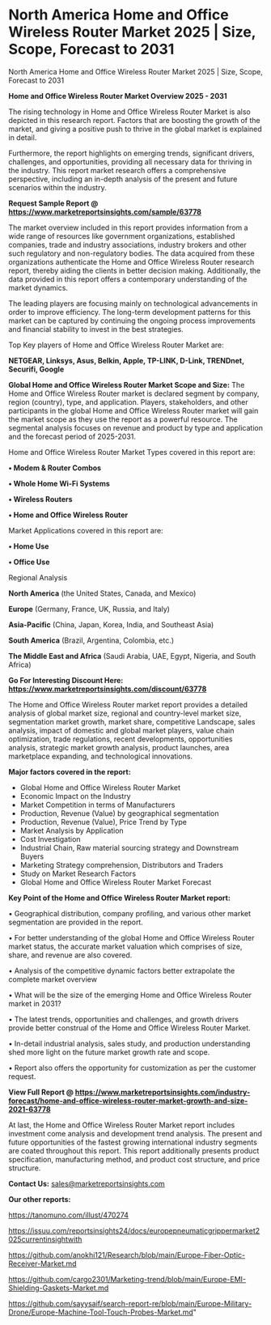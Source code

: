 # North America Home and Office Wireless Router Market 2025 | Size, Scope, Forecast to 2031
 North America Home and Office Wireless Router Market 2025 | Size, Scope, Forecast to 2031

<Strong> Home and Office Wireless Router Market Overview 2025 - 2031</strong>

The rising technology in Home and Office Wireless Router Market is also depicted in this research report. Factors that are boosting the growth of the market, and giving a positive push to thrive in the global market is explained in detail.

Furthermore, the report highlights on emerging trends, significant drivers, challenges, and opportunities, providing all necessary data for thriving in the industry. This report market research offers a comprehensive perspective, including an in-depth analysis of the present and future scenarios within the industry.

<strong>Request Sample Report @ <a href=https://www.marketreportsinsights.com/sample/63778>https://www.marketreportsinsights.com/sample/63778</a></strong>

The market overview included in this report provides information from a wide range of resources like government organizations, established companies, trade and industry associations, industry brokers and other such regulatory and non-regulatory bodies. The data acquired from these organizations authenticate the Home and Office Wireless Router research report, thereby aiding the clients in better decision making. Additionally, the data provided in this report offers a contemporary understanding of the market dynamics.

The leading players are focusing mainly on technological advancements in order to improve efficiency. The long-term development patterns for this market can be captured by continuing the ongoing process improvements and financial stability to invest in the best strategies.

Top Key players of Home and Office Wireless Router Market are:

<strong>NETGEAR, Linksys, Asus, Belkin, Apple, TP-LINK, D-Link, TRENDnet, Securifi, Google</strong>

<strong><b>Global Home and Office Wireless Router Market Scope and Size:</b></strong>
The Home and Office Wireless Router market is declared segment by company, region (country), type, and application. Players, stakeholders, and other participants in the global Home and Office Wireless Router market will gain the market scope as they use the report as a powerful resource. The segmental analysis focuses on revenue and product by type and application and the forecast period of 2025-2031.

Home and Office Wireless Router Market Types covered in this report are:

<strong>• Modem & Router Combos

• Whole Home Wi-Fi Systems

• Wireless Routers

• Home and Office Wireless Router</strong>

Market Applications covered in this report are:

<strong>• Home Use

• Office Use</strong> 

Regional Analysis

<strong>North America</strong> (the United States, Canada, and Mexico)

<strong>Europe</strong> (Germany, France, UK, Russia, and Italy)

<strong>Asia-Pacific</strong> (China, Japan, Korea, India, and Southeast Asia)

<strong>South America</strong> (Brazil, Argentina, Colombia, etc.)

<strong>The Middle East and Africa</strong> (Saudi Arabia, UAE, Egypt, Nigeria, and South Africa)

<strong>Go For Interesting Discount Here: <a href=https://www.marketreportsinsights.com/discount/63778>https://www.marketreportsinsights.com/discount/63778</a></strong>

The Home and Office Wireless Router market report provides a detailed analysis of global market size, regional and country-level market size, segmentation market growth, market share, competitive Landscape, sales analysis, impact of domestic and global market players, value chain optimization, trade regulations, recent developments, opportunities analysis, strategic market growth analysis, product launches, area marketplace expanding, and technological innovations.

<strong><b>Major factors covered in the report:</b></strong>
<ul>
  <li>Global Home and Office Wireless Router Market </li>
  <li>Economic Impact on the Industry</li>
  <li>Market Competition in terms of Manufacturers</li>
  <li>Production, Revenue (Value) by geographical segmentation</li>
  <li>Production, Revenue (Value), Price Trend by Type</li>
  <li>Market Analysis by Application</li>
  <li>Cost Investigation</li>
  <li>Industrial Chain, Raw material sourcing strategy and Downstream Buyers</li>
  <li>Marketing Strategy comprehension, Distributors and Traders</li>
  <li>Study on Market Research Factors</li>
  <li>Global Home and Office Wireless Router Market Forecast</li>
</ul>

<strong><b>Key Point of the Home and Office Wireless Router Market report:</b></strong>

• Geographical distribution, company profiling, and various other market segmentation are provided in the report.

• For better understanding of the global Home and Office Wireless Router market status, the accurate market valuation which comprises of size, share, and revenue are also covered.

• Analysis of the competitive dynamic factors better extrapolate the complete market overview

• What will be the size of the emerging Home and Office Wireless Router market in 2031?

• The latest trends, opportunities and challenges, and growth drivers provide better construal of the Home and Office Wireless Router Market.

• In-detail industrial analysis, sales study, and production understanding shed more light on the future market growth rate and scope.

• Report also offers the opportunity for customization as per the customer request.

<strong><b>View Full Report @ <a href=https://www.marketreportsinsights.com/industry-forecast/home-and-office-wireless-router-market-growth-and-size-2021-63778>https://www.marketreportsinsights.com/industry-forecast/home-and-office-wireless-router-market-growth-and-size-2021-63778</a></b></strong>


At last, the Home and Office Wireless Router Market report includes investment come analysis and development trend analysis. The present and future opportunities of the fastest growing international industry segments are coated throughout this report. This report additionally presents product specification, manufacturing method, and product cost structure, and price structure.

<strong>Contact Us:</strong>
sales@marketreportsinsights.com

<strong>Our other reports:</strong>

<a href=https://tanomuno.com/illust/470274>https://tanomuno.com/illust/470274</a>

<a href=https://issuu.com/reportsinsights24/docs/europepneumaticgrippermarket2025currentinsightwith>https://issuu.com/reportsinsights24/docs/europepneumaticgrippermarket2025currentinsightwith</a>

<a href=https://github.com/anokhi121/Research/blob/main/Europe-Fiber-Optic-Receiver-Market.md>https://github.com/anokhi121/Research/blob/main/Europe-Fiber-Optic-Receiver-Market.md</a>

<a href=https://github.com/cargo2301/Marketing-trend/blob/main/Europe-EMI-Shielding-Gaskets-Market.md>https://github.com/cargo2301/Marketing-trend/blob/main/Europe-EMI-Shielding-Gaskets-Market.md</a>

<a href=https://github.com/sayysaif/search-report-re/blob/main/Europe-Military-Drone/Europe-Machine-Tool-Touch-Probes-Market.md>https://github.com/sayysaif/search-report-re/blob/main/Europe-Military-Drone/Europe-Machine-Tool-Touch-Probes-Market.md</a>"
